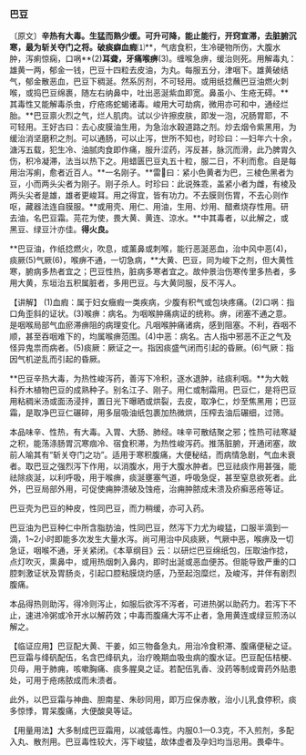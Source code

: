 ### 巴豆

〔原文〕**辛热有大毒。生猛而熟少缓。可升可降，能止能行，开窍宣滞，去脏腑沉寒，最为斩关夺门之将。破痰癖血瘕**⑴**，气痞食积，生冷硬物所伤，大腹水肿，泻痢惊痫，口㖞**(2)**耳聋，牙痛喉痹**(3)。缠喉急痹，缓治则死。用解毒丸：雄黄一两，郁金一钱，巴豆十四粒去皮油，为丸。每服五分，津咽下。雄黄破结气，郁金散恶血，巴豆下稠涎。然系厉剂，不可轻用。或用纸捻蘸巴豆油燃火刺喉，或捣巴豆绵裹，随左右纳鼻中，吐出恶涎紫血即宽。鼻虽小、生疮无碍。**其毒性又能解毒杀虫，疗疮疡蛇蝎诸毒。峻用大可劫病，微用亦可和中，通经烂胎。**巴豆禀火烈之气，烂人肌肉。试以少许擦皮肤，即发一泡，况肠胃耶，不可轻用。王好古曰：去心皮膜油生用，为急治水穀道路之剂。炒去烟令紫黑用，为缓治消坚磨积之剂。可以通肠，可以止泻，世所不知也，时珍曰：—妇年六十余，溏泻五载，犯生冷、油腻肉食即作痛，服升涩药，泻反甚，脉沉而滑，此乃脾胃久伤，积冷凝滞，法当以热下之。用蜡匮巴豆丸五十粒，服二日，不利而愈。自是每用治泻痢，愈者近百人。**一名刚子。**雷𢽾曰：紧小色黄者为巴，三棱色黑者为豆，小而两头尖者为刚子。刚子杀人。时珍曰：此说殊乖，盖紧小者为雌，有棱及两头尖者是雄，雄者更峻耳。用之得宜，皆有功力。不去膜则伤胃，不去心则作呕，藏器法连自膜服。**或用壳、用仁、用油，生用、炒用、醋煮烧存性用。研去油，名巴豆霜。芫花为使，畏大黄、黄连、涼水。**中其毒者，以此解之，或黑豆、绿豆汁亦佳。**得火良。**

**巴豆油，作纸捻燃火，吹息，或薰鼻或刺喉，能行恶涎恶血，治中风中恶(4)，痰厥(5)气厥(6)，喉痹不通，一切急病，**大黄、巴豆，同为峻下之剂，但大黄性寒，腑病多热者宜之；巴豆性热，脏病多寒者宜之。故仲景治伤寒传里多热者，多用大黄，东垣治五积属脏者，多用巴豆。与大黄同服，反不泻人。

【讲解】 (1)血瘕：属于妇女癥瘕一类疾病，少腹有积气或包块疼痛。(2)口㖞：指口角歪斜的证状。(3)喉痹：病名。为咽喉肿痛病证的统称。痹，闭塞不通之意。是咽喉局部气血瘀滞痹阻的病理变化。凡咽喉肿痛诸病，感到阻塞。不利，吞咽不顺，甚至吞咽难下的，均属喉痹范围。(4)中恶：病名。古人指中邪恶不正之气及怪异鬼祟而病者。(5)痰厥：厥证之一。指因痰盛气闭而引起的昏厥。(6)气厥：指因气机逆乱而引起的昏厥。

**巴豆辛热大毒，为热性峻泻药，善泻下冷积，逐水退肿，祛痰利咽。**为大戟科乔木植物巴豆的成熟种子。别名江子、刚子。用仁或制霜用。巴豆仁，是将巴豆用粘稠米汤或面汤浸拌，置日光下曝晒或烘裂，去皮，取净仁，炒至焦黑用；巴豆霜，是取净巴豆仁碾碎，用多层吸油纸包裹加热微烘，压榨去油后碾细，过筛。

本品味辛、性热，有大毒。入胃、大肠、肺经。味辛可散结聚之邪；性热可祛寒凝之积，能荡涤肠胃沉寒痼冷、宿食积滞，为热性峻泻药。推荡脏腑，开通闭塞，故前人喻其有“斩关夺门之功”。适用于寒积腹痛，大便秘结，而病情急剧，气血未衰者。取巴豆之强烈泻下作用，以消腹水，用于大腹水肿者。巴豆祛痰作用甚强，能祛除痰涎，以利呼吸，用于喉痹，痰涎壅塞气道，呼吸急促，甚至窒息欲死者。此外，巴豆局部外用，可促使痈肿溃破及蚀疮，治痈肿脓成未溃及疥癣恶疮等证。

巴豆壳为巴豆的种皮，性同巴豆，而力稍缓，亦可入药。

巴豆油为巴豆种仁中所含脂肪油，性同巴豆，然泻下力尤为峻猛，口服半滴到一滴，1~2小时即能多次发生大量水泻。尚可用治中风痰厥，气厥中恶，喉痹及一切急证，咽喉不通，牙关紧闭。《本草纲目》云：以研烂巴豆绵纸包，压取油作捻，点灯吹灭，熏鼻中，或用热烟刺入鼻内，即时出涎或恶血便苏。但能导致严重的口腔刺激证状及胃肠炎，引起口腔粘膜烧灼感，乃至起泡糜烂，及峻泻，并伴有剧烈腹痛。

本品得热则助泻，得冷则泻止，如服后欲泻不泻者，可进热粥以助药力。若泻下不止，速进冷粥或冷开水以解药效；中毒而腹痛大泻不止者，急用黄连或绿豆煎汤以解之。

【临证应用】巴豆配大黄、干姜，如三物备急丸，用治冷食积滞、腹痛便秘之证。巴豆霜与绛矾配伍，名含巴绛矾丸，治疗晚期血吸虫病的腹水证。巴豆配伍桔梗、贝母，用于肺痈，咳嗽胸痛、痰多腥臭之证。若配伍乳香、没药等制成膏药外贴患处，可用于疮疡脓成而未溃者。

此外，以巴豆霜与神曲、胆南星、朱砂同用，即万应保赤散，治小儿乳食停积，痰多惊悸，胃呆腹痛，大便酸臭等证。

【用量用法】大多制成巴豆霜用，以减低毒性。内服0.1—0.3克，不入煎剂，多配入丸、散剂用。巴豆毒性较大，泻下峻猛，故体虚者及孕妇均当忌用。畏牵牛。

